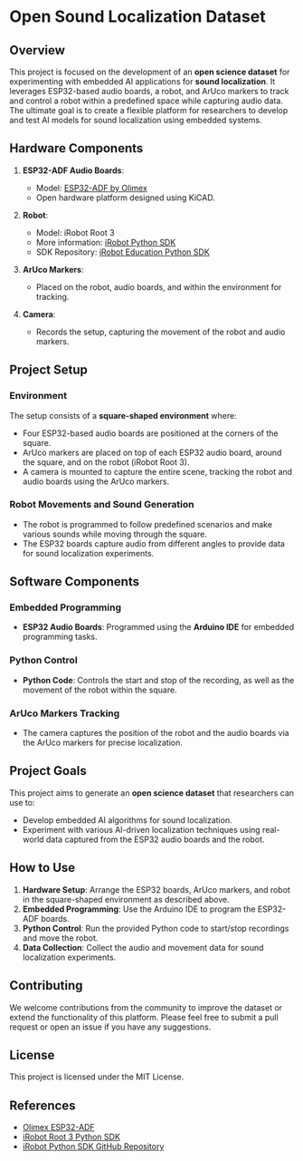 # Open Sound Localization Dataset

## Overview
This project is focused on the development of an **open science dataset** for experimenting with embedded AI applications for **sound localization**. It leverages ESP32-based audio boards, a robot, and ArUco markers to track and control a robot within a predefined space while capturing audio data. The ultimate goal is to create a flexible platform for researchers to develop and test AI models for sound localization using embedded systems.

## Hardware Components
1. **ESP32-ADF Audio Boards**: 
   - Model: [ESP32-ADF by Olimex](https://github.com/OLIMEX/ESP32-ADF)
   - Open hardware platform designed using KiCAD.

2. **Robot**: 
   - Model: iRobot Root 3
   - More information: [iRobot Python SDK](https://python.irobot.com/)
   - SDK Repository: [iRobot Education Python SDK](https://github.com/iRobotEducation/irobot-edu-python-sdk/tree/main?tab=readme-ov-file)

3. **ArUco Markers**: 
   - Placed on the robot, audio boards, and within the environment for tracking.

4. **Camera**: 
   - Records the setup, capturing the movement of the robot and audio markers.

## Project Setup
### Environment
The setup consists of a **square-shaped environment** where:
- Four ESP32-based audio boards are positioned at the corners of the square.
- ArUco markers are placed on top of each ESP32 audio board, around the square, and on the robot (iRobot Root 3).
- A camera is mounted to capture the entire scene, tracking the robot and audio boards using the ArUco markers.

### Robot Movements and Sound Generation
- The robot is programmed to follow predefined scenarios and make various sounds while moving through the square.
- The ESP32 boards capture audio from different angles to provide data for sound localization experiments.

## Software Components
### Embedded Programming
- **ESP32 Audio Boards**: Programmed using the **Arduino IDE** for embedded programming tasks.
  
### Python Control
- **Python Code**: Controls the start and stop of the recording, as well as the movement of the robot within the square.
  
### ArUco Markers Tracking
- The camera captures the position of the robot and the audio boards via the ArUco markers for precise localization.

## Project Goals
This project aims to generate an **open science dataset** that researchers can use to:
- Develop embedded AI algorithms for sound localization.
- Experiment with various AI-driven localization techniques using real-world data captured from the ESP32 audio boards and the robot.

## How to Use
1. **Hardware Setup**: Arrange the ESP32 boards, ArUco markers, and robot in the square-shaped environment as described above.
2. **Embedded Programming**: Use the Arduino IDE to program the ESP32-ADF boards.
3. **Python Control**: Run the provided Python code to start/stop recordings and move the robot.
4. **Data Collection**: Collect the audio and movement data for sound localization experiments.

## Contributing
We welcome contributions from the community to improve the dataset or extend the functionality of this platform. Please feel free to submit a pull request or open an issue if you have any suggestions.

## License
This project is licensed under the MIT License.

## References
- [Olimex ESP32-ADF](https://github.com/OLIMEX/ESP32-ADF)
- [iRobot Root 3 Python SDK](https://python.irobot.com/)
- [iRobot Python SDK GitHub Repository](https://github.com/iRobotEducation/irobot-edu-python-sdk/tree/main?tab=readme-ov-file)
